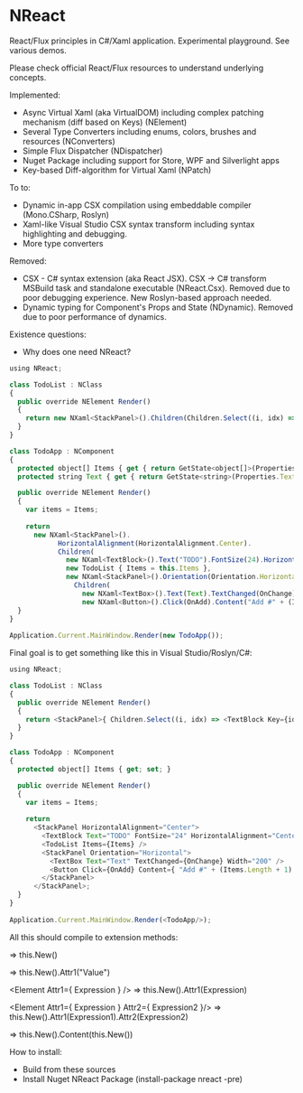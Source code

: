 # NReact
React/Flux principles in C#/Xaml application. Experimental playground. 
See various demos.

Please check official React/Flux resources to understand underlying concepts.

Implemented:
* Async Virtual Xaml (aka VirtualDOM) including complex patching mechanism (diff based on Keys) (NElement)
* Several Type Converters including enums, colors, brushes and resources (NConverters)
* Simple Flux Dispatcher (NDispatcher)
* Nuget Package including support for Store, WPF and Silverlight apps
* Key-based Diff-algorithm for Virtual Xaml (NPatch)

To to:
* Dynamic in-app CSX compilation using embeddable compiler (Mono.CSharp, Roslyn) 
* Xaml-like Visual Studio CSX syntax transform including syntax highlighting and debugging.
* More type converters

Removed:
* CSX - C# syntax extension (aka React JSX). CSX -> C# transform MSBuild task and standalone executable (NReact.Csx). Removed due to poor debugging experience. New Roslyn-based approach needed.
* Dynamic typing for Component's Props and State (NDynamic). Removed due to poor performance of dynamics.

Existence questions:
* Why does one need NReact?

```javascript
using NReact;

class TodoList : NClass
{
  public override NElement Render()
  {
    return new NXaml<StackPanel>().Children(Children.Select((i, idx) => new NXaml<TextBlock>(idx).Text("* " + i)));
  }
}

class TodoApp : NComponent
{
  protected object[] Items { get { return GetState<object[]>(Properties.Items, null); } set { SetState(Properties.Items, value); } }
  protected string Text { get { return GetState<string>(Properties.Text, null); } set { SetState(Properties.Text, value); } }

  public override NElement Render()
  {
    var items = Items;
    
    return 
      new NXaml<StackPanel>().
            HorizontalAlignment(HorizontalAlignment.Center).
            Children(
              new NXaml<TextBlock>().Text("TODO").FontSize(24).HorizontalAlignment(HorizontalAlignment.Center),
              new TodoList { Items = this.Items },
              new NXaml<StackPanel>().Orientation(Orientation.Horizontal).
                Children(
                  new NXaml<TextBox>().Text(Text).TextChanged(OnChange).Width(200),
                  new NXaml<Button>().Click(OnAdd).Content("Add #" + (Items.Length + 1))));
  }
}
  
Application.Current.MainWindow.Render(new TodoApp());
```

Final goal is to get something like this in Visual Studio/Roslyn/C#:

```javascript
using NReact;

class TodoList : NClass
{
  public override NElement Render()
  {
    return <StackPanel>{ Children.Select((i, idx) => <TextBlock Key={idx} Text={ "* " + i } />) }</StackPanel>;
  }
}

class TodoApp : NComponent
{
  protected object[] Items { get; set; }

  public override NElement Render()
  {
    var items = Items;
    
    return 
      <StackPanel HorizontalAlignment="Center">
        <TextBlock Text="TODO" FontSize="24" HorizontalAlignment="Center" />
        <TodoList Items={Items} />
        <StackPanel Orientation="Horizontal">
          <TextBox Text="Text" TextChanged={OnChange} Width="200" />
          <Button Click={OnAdd} Content={ "Add #" + (Items.Length + 1) } />
        </StackPanel>
      </StackPanel>;
  }
}
  
Application.Current.MainWindow.Render(<TodoApp/>);
```
All this should compile to extension methods:

<Element/> => this.New<Element>() 

<Element Attr1="Value"/> => this.New<Element>().Attr1("Value")

<Element Attr1={ Expression } /> => this.New<Element>().Attr1(Expression)

<Element Attr1={ Expression } Attr2={ Expression2 }/> => this.New<Element>().Attr1(Expression1).Attr2(Expression2)

<Element><Subelement/></Element> => this.New<Element>().Content(this.New<Subelement>())

How to install:
* Build from these sources
* Install Nuget NReact Package (install-package nreact -pre)
